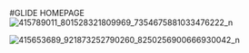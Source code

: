 #GLIDE HOMEPAGE
![415789011_801528321809969_7354675881033476222_n](https://github.com/Rahulthesun/Glide-Prototype-/assets/115390877/15650d16-533f-470d-beb6-57b28cde53b9)

![415653689_921873252790260_8250256900666930042_n](https://github.com/Rahulthesun/Glide-Prototype-/assets/115390877/73a953f0-421b-47d4-a9e5-dc5e17108ea6)
